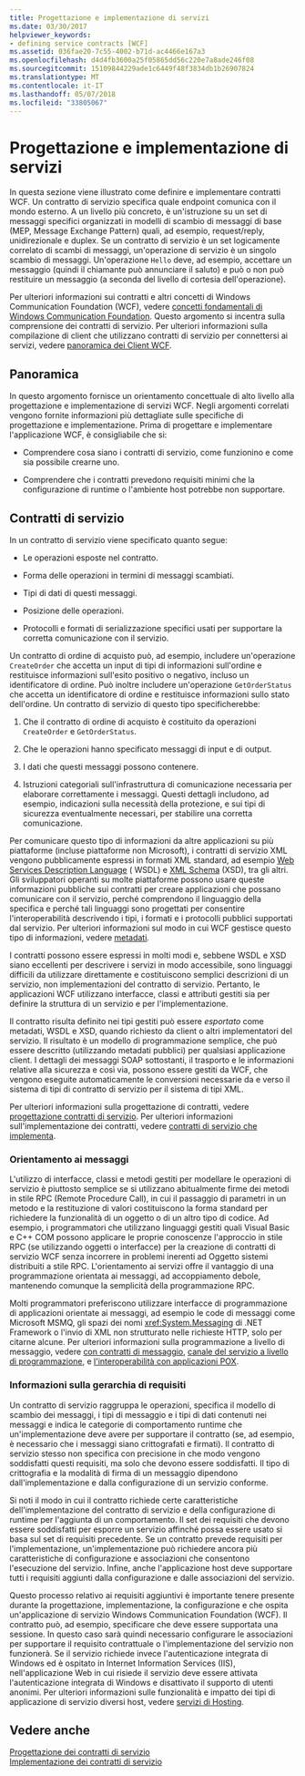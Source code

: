 ```yaml
---
title: Progettazione e implementazione di servizi
ms.date: 03/30/2017
helpviewer_keywords:
- defining service contracts [WCF]
ms.assetid: 036fae20-7c55-4002-b71d-ac4466e167a3
ms.openlocfilehash: d4d4fb3600a25f05865dd56c220e7a8ade246f08
ms.sourcegitcommit: 15109844229ade1c6449f48f3834db1b26907824
ms.translationtype: MT
ms.contentlocale: it-IT
ms.lasthandoff: 05/07/2018
ms.locfileid: "33805067"
---
```

# <a name="designing-and-implementing-services"></a>Progettazione e implementazione di servizi
In questa sezione viene illustrato come definire e implementare contratti WCF. Un contratto di servizio specifica quale endpoint comunica con il mondo esterno. A un livello più concreto, è un'istruzione su un set di messaggi specifici organizzati in modelli di scambio di messaggi di base (MEP, Message Exchange Pattern) quali, ad esempio, request/reply, unidirezionale e duplex. Se un contratto di servizio è un set logicamente correlato di scambi di messaggi, un'operazione di servizio è un singolo scambio di messaggi. Un'operazione `Hello` deve, ad esempio, accettare un messaggio (quindi il chiamante può annunciare il saluto) e può o non può restituire un messaggio (a seconda del livello di cortesia dell'operazione).  
  
 Per ulteriori informazioni sui contratti e altri concetti di Windows Communication Foundation (WCF), vedere [concetti fondamentali di Windows Communication Foundation](../../../docs/framework/wcf/fundamental-concepts.md). Questo argomento si incentra sulla comprensione dei contratti di servizio. Per ulteriori informazioni sulla compilazione di client che utilizzano contratti di servizio per connettersi ai servizi, vedere [panoramica dei Client WCF](../../../docs/framework/wcf/wcf-client-overview.md).  
  
## <a name="overview"></a>Panoramica  
 In questo argomento fornisce un orientamento concettuale di alto livello alla progettazione e implementazione di servizi WCF. Negli argomenti correlati vengono fornite informazioni più dettagliate sulle specifiche di progettazione e implementazione. Prima di progettare e implementare l'applicazione WCF, è consigliabile che si:  
  
-   Comprendere cosa siano i contratti di servizio, come funzionino e come sia possibile crearne uno.  
  
-   Comprendere che i contratti prevedono requisiti minimi che la configurazione di runtime o l'ambiente host potrebbe non supportare.  
  
## <a name="service-contracts"></a>Contratti di servizio  
 In un contratto di servizio viene specificato quanto segue:  
  
-   Le operazioni esposte nel contratto.  
  
-   Forma delle operazioni in termini di messaggi scambiati.  
  
-   Tipi di dati di questi messaggi.  
  
-   Posizione delle operazioni.  
  
-   Protocolli e formati di serializzazione specifici usati per supportare la corretta comunicazione con il servizio.  
  
 Un contratto di ordine di acquisto può, ad esempio, includere un'operazione `CreateOrder` che accetta un input di tipi di informazioni sull'ordine e restituisce informazioni sull'esito positivo o negativo, incluso un identificatore di ordine. Può inoltre includere un'operazione `GetOrderStatus` che accetta un identificatore di ordine e restituisce informazioni sullo stato dell'ordine. Un contratto di servizio di questo tipo specificherebbe:  
  
1.  Che il contratto di ordine di acquisto è costituito da operazioni `CreateOrder` e `GetOrderStatus`.  
  
2.  Che le operazioni hanno specificato messaggi di input e di output.  
  
3.  I dati che questi messaggi possono contenere.  
  
4.  Istruzioni categoriali sull'infrastruttura di comunicazione necessaria per elaborare correttamente i messaggi. Questi dettagli includono, ad esempio, indicazioni sulla necessità della protezione, e sui tipi di sicurezza eventualmente necessari, per stabilire una corretta comunicazione.  
  
 Per comunicare questo tipo di informazioni da altre applicazioni su più piattaforme (incluse piattaforme non Microsoft), i contratti di servizio XML vengono pubblicamente espressi in formati XML standard, ad esempio [Web Services Description Language](http://go.microsoft.com/fwlink/?LinkId=94952) ( WSDL) e [XML Schema](http://go.microsoft.com/fwlink/?LinkId=94953) (XSD), tra gli altri. Gli sviluppatori operanti su molte piattaforme possono usare queste informazioni pubbliche sui contratti per creare applicazioni che possano comunicare con il servizio, perché comprendono il linguaggio della specifica e perché tali linguaggi sono progettati per consentire l'interoperabilità descrivendo i tipi, i formati e i protocolli pubblici supportati dal servizio. Per ulteriori informazioni sul modo in cui WCF gestisce questo tipo di informazioni, vedere [metadati](../../../docs/framework/wcf/feature-details/metadata.md).  
  
 I contratti possono essere espressi in molti modi e, sebbene WSDL e XSD siano eccellenti per descrivere i servizi in modo accessibile, sono linguaggi difficili da utilizzare direttamente e costituiscono semplici descrizioni di un servizio, non implementazioni del contratto di servizio. Pertanto, le applicazioni WCF utilizzano interfacce, classi e attributi gestiti sia per definire la struttura di un servizio e per l'implementazione.  
  
 Il contratto risulta definito nei tipi gestiti può essere *esportato* come metadati, WSDL e XSD, quando richiesto da client o altri implementatori del servizio. Il risultato è un modello di programmazione semplice, che può essere descritto (utilizzando metadati pubblici) per qualsiasi applicazione client. I dettagli dei messaggi SOAP sottostanti, il trasporto e le informazioni relative alla sicurezza e così via, possono essere gestiti da WCF, che vengono eseguite automaticamente le conversioni necessarie da e verso il sistema di tipi di contratto di servizio per il sistema di tipi XML.  
  
 Per ulteriori informazioni sulla progettazione di contratti, vedere [progettazione contratti di servizio](../../../docs/framework/wcf/designing-service-contracts.md). Per ulteriori informazioni sull'implementazione dei contratti, vedere [contratti di servizio che implementa](../../../docs/framework/wcf/implementing-service-contracts.md).  
  
### <a name="messages-up-front-and-center"></a>Orientamento ai messaggi  
 L'utilizzo di interfacce, classi e metodi gestiti per modellare le operazioni di servizio è piuttosto semplice se si utilizzano abitualmente firme dei metodi in stile RPC (Remote Procedure Call), in cui il passaggio di parametri in un metodo e la restituzione di valori costituiscono la forma standard per richiedere la funzionalità di un oggetto o di un altro tipo di codice. Ad esempio, i programmatori che utilizzano linguaggi gestiti quali Visual Basic e C++ COM possono applicare le proprie conoscenze l'approccio in stile RPC (se utilizzando oggetti o interfacce) per la creazione di contratti di servizio WCF senza incorrere in problemi inerenti ad Oggetto sistemi distribuiti a stile RPC. L'orientamento ai servizi offre il vantaggio di una programmazione orientata ai messaggi, ad accoppiamento debole, mantenendo comunque la semplicità della programmazione RPC.  
  
 Molti programmatori preferiscono utilizzare interfacce di programmazione di applicazioni orientate ai messaggi, ad esempio le code di messaggi come Microsoft MSMQ, gli spazi dei nomi <xref:System.Messaging> di .NET Framework o l'invio di XML non strutturato nelle richieste HTTP, solo per citarne alcune. Per ulteriori informazioni sulla programmazione a livello di messaggio, vedere [con contratti di messaggio](../../../docs/framework/wcf/feature-details/using-message-contracts.md), [canale del servizio a livello di programmazione](../../../docs/framework/wcf/extending/service-channel-level-programming.md), e [l'interoperabilità con applicazioni POX](../../../docs/framework/wcf/feature-details/interoperability-with-pox-applications.md).  
  
### <a name="understanding-the-hierarchy-of-requirements"></a>Informazioni sulla gerarchia di requisiti  
 Un contratto di servizio raggruppa le operazioni, specifica il modello di scambio dei messaggi, i tipi di messaggio e i tipi di dati contenuti nei messaggi e indica le categorie di comportamento runtime che un'implementazione deve avere per supportare il contratto (se, ad esempio, è necessario che i messaggi siano crittografati e firmati). Il contratto di servizio stesso non specifica con precisione in che modo vengono soddisfatti questi requisiti, ma solo che devono essere soddisfatti. Il tipo di crittografia e la modalità di firma di un messaggio dipendono dall'implementazione e dalla configurazione di un servizio conforme.  
  
 Si noti il modo in cui il contratto richiede certe caratteristiche dell'implementazione del contratto di servizio e della configurazione di runtime per l'aggiunta di un comportamento. Il set dei requisiti che devono essere soddisfatti per esporre un servizio affinché possa essere usato si basa sul set di requisiti precedente. Se un contratto prevede requisiti per l'implementazione, un'implementazione può richiedere ancora più caratteristiche di configurazione e associazioni che consentono l'esecuzione del servizio. Infine, anche l'applicazione host deve supportare tutti i requisiti aggiunti dalla configurazione e dalle associazioni del servizio.  
  
 Questo processo relativo ai requisiti aggiuntivi è importante tenere presente durante la progettazione, implementazione, la configurazione e che ospita un'applicazione di servizio Windows Communication Foundation (WCF). Il contratto può, ad esempio, specificare che deve essere supportata una sessione. In questo caso sarà quindi necessario configurare le associazioni per supportare il requisito contrattuale o l'implementazione del servizio non funzionerà. Se il servizio richiede invece l'autenticazione integrata di Windows ed è ospitato in Internet Information Services (IIS), nell'applicazione Web in cui risiede il servizio deve essere attivata l'autenticazione integrata di Windows e disattivato il supporto di utenti anonimi. Per ulteriori informazioni sulle funzionalità e impatto dei tipi di applicazione di servizio diversi host, vedere [servizi di Hosting](../../../docs/framework/wcf/hosting-services.md).  
  
## <a name="see-also"></a>Vedere anche  
 [Progettazione dei contratti di servizio](../../../docs/framework/wcf/designing-service-contracts.md)  
 [Implementazione dei contratti di servizio](../../../docs/framework/wcf/implementing-service-contracts.md)
